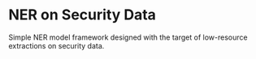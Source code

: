 # NER on Security Data

Simple NER model framework designed with the target of low-resource extractions on security data.
 